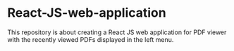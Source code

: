 # React-JS-web-application
This repository is about creating a React JS web application for PDF viewer with the recently viewed PDFs displayed in the left menu. 
